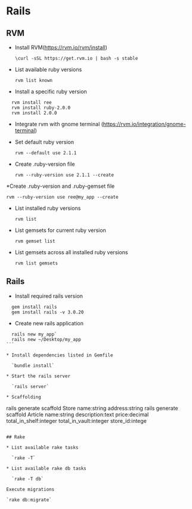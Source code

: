 # Rails

## RVM

* Install RVM(https://rvm.io/rvm/install)

  `\curl -sSL https://get.rvm.io | bash -s stable`

* List available ruby versions

  `rvm list known`

* Install a specific ruby version

```
  rvm install ree
  rvm install ruby-2.0.0
  rvm install 2.0.0
```

* Integrate rvm with gnome terminal (https://rvm.io/integration/gnome-terminal)

* Set default ruby version

  `rvm --default use 2.1.1`

* Create .ruby-version file

  `rvm --ruby-version use 2.1.1 --create`

*Create .ruby-version and .ruby-gemset file

  `rvm --ruby-version use ree@my_app --create`

* List installed ruby versions

  `rvm list`

* List gemsets for current ruby version

  `rvm gemset list`

* List gemsets across all installed ruby versions

  `rvm list gemsets`

## Rails

* Install required rails version

```
  gem install rails
  gem install rails -v 3.0.20
```

* Create new rails application

````
  rails new my_app`
  rails new ~/Desktop/my_app
```

* Install dependencies listed in Gemfile

  `bundle install`

* Start the rails server

  `rails server`

* Scaffolding

````
  rails generate scaffold Store name:string address:string
  rails generate scaffold Article name:string description:text price:decimal total_in_shelf:integer total_in_vault:integer store_id:intege
```

## Rake

* List available rake tasks

  `rake -T`

* List available rake db tasks

  `rake -T db`

Execute migrations

`rake db:migrate`
